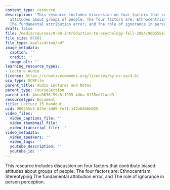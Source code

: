 ```yaml
---
content_type: resource
description: 'This resource includes discussion on four factors that contribute biased
  attitudes about groups of people. The four factors are: Ethnocentrism, Stereotyping
  The fundamental attribution error, and The role of ignorance in person perception.'
draft: false
file: /media/courses/9-00-introduction-to-psychology-fall-2004/900555e3623e3dd9fef1142e84b6b025_h15.pdf
file_size: 87601
file_type: application/pdf
image_metadata:
  caption: ''
  credit: ''
  image-alt: ''
learning_resource_types:
- Lecture Audio
license: https://creativecommons.org/licenses/by-nc-sa/4.0/
ocw_type: OCWFile
parent_title: Audio Lectures and Notes
parent_type: CourseSection
parent_uid: 4bea3636-59c8-1935-4dba-8135ed7facd3
resourcetype: Document
title: Lecture 15 Handout
uid: 900555e3-623e-3dd9-fef1-142e84b6b025
video_files:
  video_captions_file: ''
  video_thumbnail_file: ''
  video_transcript_file: ''
video_metadata:
  video_speakers: ''
  video_tags: ''
  youtube_description: ''
  youtube_id: ''
---
```

This resource includes discussion on four factors that contribute biased attitudes about groups of people. The four factors are: Ethnocentrism, Stereotyping The fundamental attribution error, and The role of ignorance in person perception.